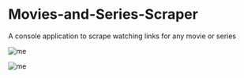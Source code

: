 # Movies-and-Series-Scraper
A console application to scrape watching links for any movie or series

![me](https://github.com/yousefkotp/Movies-and-Series-Scraper/blob/main/gif1.gif)

![me](https://github.com/yousefkotp/Movies-and-Series-Scraper/blob/main/gif2.gif)
